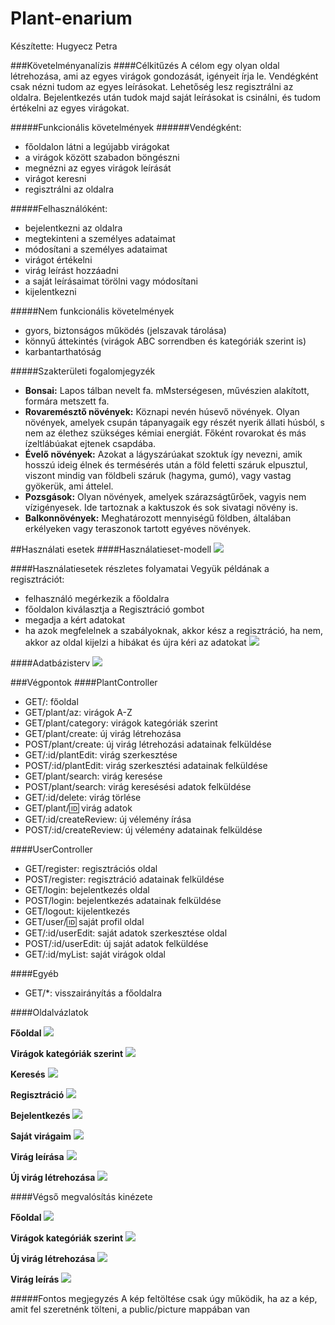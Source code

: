 # Plant-enarium

Készítette: Hugyecz Petra

###Követelményanalízis
####Célkitűzés
A célom egy olyan oldal létrehozása, ami az egyes virágok gondozását, igényeit írja le. Vendégként csak nézni tudom az egyes leírásokat. Lehetőség lesz regisztrálni az oldalra. Bejelentkezés után tudok majd saját leírásokat is csinálni, és tudom értékelni az egyes virágokat.

#####Funkcionális követelmények
######Vendégként:
* főoldalon látni a legújabb virágokat
* a virágok között szabadon böngészni
* megnézni az egyes virágok leírását
* virágot keresni 
* regisztrálni az oldalra

#####Felhasználóként:
* bejelentkezni az oldalra
* megtekinteni a személyes adataimat
* módosítani a személyes adataimat
* virágot értékelni
* virág leírást hozzáadni
* a saját leírásaimat törölni vagy módosítani
* kijelentkezni

#####Nem funkcionális követelmények
* gyors, biztonságos működés (jelszavak tárolása) 
* könnyű áttekintés (virágok ABC sorrendben és kategóriák szerint is)
* karbantarthatóság

#####Szakterületi fogalomjegyzék
* **Bonsai:** Lapos tálban nevelt fa. mMsterségesen, művészien alakított, formára metszett fa.
* **Rovaremésztő növények:** Köznapi nevén húsevő növények. Olyan növények, amelyek csupán tápanyagaik egy részét nyerik állati húsból, s nem az élethez szükséges kémiai energiát. Főként rovarokat és más ízeltlábúakat ejtenek csapdába. 
* **Évelő növények:** Azokat a lágyszárúakat szoktuk így nevezni, amik hosszú ideig élnek és termésérés után a föld feletti száruk elpusztul, viszont mindig van földbeli száruk (hagyma, gumó), vagy vastag gyökerük, ami áttelel.
* **Pozsgások:** Olyan növények, amelyek szárazságtűrőek, vagyis nem vízigényesek. Ide tartoznak a kaktuszok és sok sivatagi növény is. 
* **Balkonnövények:** Meghatározott mennyiségű földben, általában erkélyeken vagy teraszonok tartott egyéves növények.

##Használati esetek
####Használatieset-modell
![](docs/usecase.jpg)

####Használatiesetek részletes folyamatai
Vegyük példának a regisztrációt:
* felhasználó megérkezik a főoldalra
* főoldalon kiválasztja a Regisztráció gombot
* megadja a kért adatokat
* ha azok megfelelnek a szabályoknak, akkor kész a regisztráció, ha nem, akkor az oldal kijelzi a hibákat és újra kéri az adatokat
![](docs/reg.jpg)

####Adatbázisterv
![](docs/adatbazis.jpg)


###Végpontok
####PlantController
* GET/: főoldal
* GET/plant/az: virágok A-Z
* GET/plant/category: virágok kategóriák szerint
* GET/plant/create: új virág létrehozása
* POST/plant/create: új virág létrehozási adatainak felküldése
* GET/:id/plantEdit: virág szerkesztése
* POST/:id/plantEdit: virág szerkesztési adatainak felküldése
* GET/plant/search: virág keresése
* POST/plant/search: virág keresésési adatok felküldése
* GET/:id/delete: virág törlése
* GET/plant/:id: virág adatok
* GET/:id/createReview: új vélemény írása
* POST/:id/createReview: új vélemény adatainak felküldése

####UserController
* GET/register: regisztrációs oldal
* POST/register: regisztráció adatainak felküldése
* GET/login: bejelentkezés oldal
* POST/login: bejelentkezés adatainak felküldése
* GET/logout: kijelentkezés
* GET/user/:id: saját profil oldal
* GET/:id/userEdit: saját adatok szerkesztése oldal
* POST/:id/userEdit: új saját adatok felküldése
* GET/:id/myList: saját virágok oldal

####Egyéb
* GET/*: visszairányítás a főoldalra

####Oldalvázlatok

**Főoldal**
![](docs/vazlatok/Fooldal.jpg)

**Virágok kategóriák szerint**
![](docs/vazlatok/Viragok_kategoriak_szerint.jpg)

**Keresés**
![](docs/vazlatok/Kereses.jpg)

**Regisztráció**
![](docs/vazlatok/Regisztracio.jpg)

**Bejelentkezés**
![](docs/vazlatok/Bejelentkezes.jpg)

**Saját virágaim**
![](docs/vazlatok/Sajat_viragjaim.jpg)

**Virág leírása**
![](docs/vazlatok/Virag.jpg)

**Új virág létrehozása**
![](docs/vazlatok/Uj_virag_letrehozasa.jpg)

####Végső megvalósítás kinézete

**Főoldal**
![](docs/vegleges/fooldal.jpg)

**Virágok kategóriák szerint**
![](docs/vegleges/kategoriak.jpg)

**Új virág létrehozása**
![](docs/vegleges/ujvirag.jpg)

**Virág leírás**
![](docs/vegleges/virag.jpg)

#####Fontos megjegyzés
A kép feltöltése csak úgy működik, ha az a kép, amit fel szeretnénk tölteni, a public/picture mappában van